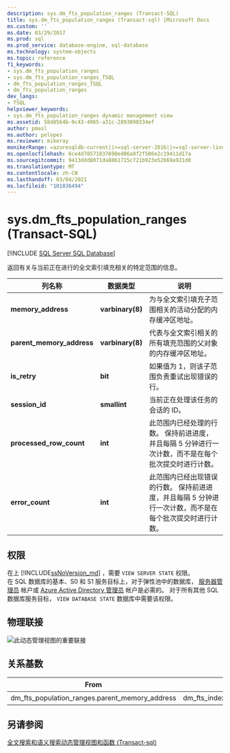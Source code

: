 ```yaml
---
description: sys.dm_fts_population_ranges (Transact-SQL)
title: sys.dm_fts_population_ranges (Transact-sql) |Microsoft Docs
ms.custom: ''
ms.date: 03/29/2017
ms.prod: sql
ms.prod_service: database-engine, sql-database
ms.technology: system-objects
ms.topic: reference
f1_keywords:
- sys.dm_fts_population_ranges
- sys.dm_fts_population_ranges_TSQL
- dm_fts_population_ranges_TSQL
- dm_fts_population_ranges
dev_langs:
- TSQL
helpviewer_keywords:
- sys.dm_fts_population_ranges dynamic management view
ms.assetid: 58d8564b-9c43-4965-a31c-2893890334ef
author: pmasl
ms.author: pelopes
ms.reviewer: mikeray
monikerRange: =azuresqldb-current||>=sql-server-2016||>=sql-server-linux-2017||=azuresqldb-mi-current
ms.openlocfilehash: 6ce4d78571837690ed06a9f2f506e2c19411d17a
ms.sourcegitcommit: 9413ddd8071da8861715c721b923e52669a921d8
ms.translationtype: MT
ms.contentlocale: zh-CN
ms.lasthandoff: 03/04/2021
ms.locfileid: "101836494"
---
```

# <a name="sysdm_fts_population_ranges-transact-sql"></a>sys.dm_fts_population_ranges (Transact-SQL)
[!INCLUDE [SQL Server SQL Database](../../includes/applies-to-version/sql-asdb.md)]

  返回有关与当前正在进行的全文索引填充相关的特定范围的信息。  
   
|列名称|数据类型|说明|  
|-----------------|---------------|-----------------|  
|**memory_address**|**varbinary(8)**|为与全文索引填充子范围相关的活动分配的内存缓冲区地址。|  
|**parent_memory_address**|**varbinary(8)**|代表与全文索引相关的所有填充范围的父对象的内存缓冲区地址。|  
|**is_retry**|**bit**|如果值为 1，则该子范围负责重试出现错误的行。|  
|**session_id**|**smallint**|当前正在处理该任务的会话的 ID。|  
|**processed_row_count**|**int**|此范围内已经处理的行数。 保持前进进度，并且每隔 5 分钟进行一次计数，而不是在每个批次提交时进行计数。|  
|**error_count**|**int**|此范围内已经出现错误的行数。 保持前进进度，并且每隔 5 分钟进行一次计数，而不是在每个批次提交时进行计数。|  
  
## <a name="permissions"></a>权限  

在上 [!INCLUDE[ssNoVersion_md](../../includes/ssnoversion-md.md)] ，需要 `VIEW SERVER STATE` 权限。   
在 SQL 数据库的基本、S0 和 S1 服务目标上，对于弹性池中的数据库， [服务器管理员](/azure/azure-sql/database/logins-create-manage#existing-logins-and-user-accounts-after-creating-a-new-database) 帐户或 [Azure Active Directory 管理员](/azure/azure-sql/database/authentication-aad-overview#administrator-structure) 帐户是必需的。 对于所有其他 SQL 数据库服务目标， `VIEW DATABASE STATE` 数据库中需要该权限。   
 
## <a name="physical-joins"></a>物理联接  
 ![此动态管理视图的重要联接](../../relational-databases/system-dynamic-management-views/media/join-dm-fts-population-ranges-1.gif "此动态管理视图的重要联接")  
  
## <a name="relationship-cardinalities"></a>关系基数  
  
|From|功能|Relationship|  
|----------|--------|------------------|  
|dm_fts_population_ranges.parent_memory_address|dm_fts_index_population.memory_address|多对一|  
  
## <a name="see-also"></a>另请参阅  
  [全文搜索和语义搜索动态管理视图和函数 &#40;Transact-sql&#41;](../../relational-databases/system-dynamic-management-views/full-text-and-semantic-search-dynamic-management-views-functions.md)  
  
